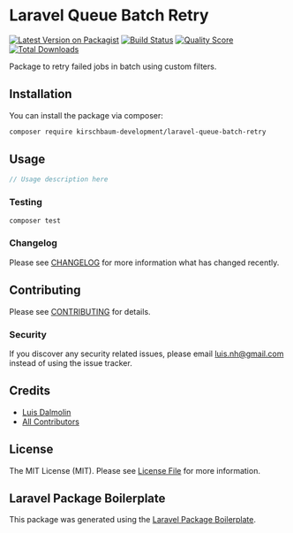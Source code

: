 # Laravel Queue Batch Retry

[![Latest Version on Packagist](https://img.shields.io/packagist/v/kirschbaum-development/laravel-queue-batch-retry.svg?style=flat-square)](https://packagist.org/packages/kirschbaum-development/laravel-queue-batch-retry)
[![Build Status](https://img.shields.io/travis/kirschbaum-development/laravel-queue-batch-retry/master.svg?style=flat-square)](https://travis-ci.org/kirschbaum-development/laravel-queue-batch-retry)
[![Quality Score](https://img.shields.io/scrutinizer/g/kirschbaum-development/laravel-queue-batch-retry.svg?style=flat-square)](https://scrutinizer-ci.com/g/kirschbaum-development/laravel-queue-batch-retry)
[![Total Downloads](https://img.shields.io/packagist/dt/kirschbaum-development/laravel-queue-batch-retry.svg?style=flat-square)](https://packagist.org/packages/kirschbaum-development/laravel-queue-batch-retry)

Package to retry failed jobs in batch using custom filters.

## Installation

You can install the package via composer:

```bash
composer require kirschbaum-development/laravel-queue-batch-retry
```

## Usage

``` php
// Usage description here
```

### Testing

``` bash
composer test
```

### Changelog

Please see [CHANGELOG](CHANGELOG.md) for more information what has changed recently.

## Contributing

Please see [CONTRIBUTING](CONTRIBUTING.md) for details.

### Security

If you discover any security related issues, please email luis.nh@gmail.com instead of using the issue tracker.

## Credits

- [Luis Dalmolin](https://github.com/kirschbaum-development)
- [All Contributors](../../contributors)

## License

The MIT License (MIT). Please see [License File](LICENSE.md) for more information.

## Laravel Package Boilerplate

This package was generated using the [Laravel Package Boilerplate](https://laravelpackageboilerplate.com).
